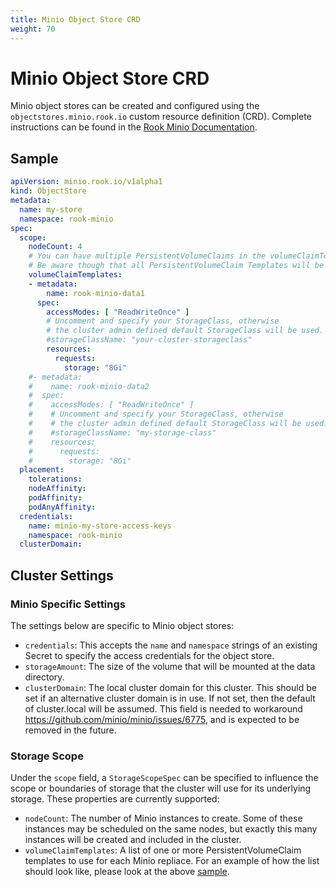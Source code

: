 ```yaml
---
title: Minio Object Store CRD
weight: 70
---
```


# Minio Object Store CRD
Minio object stores can be created and configured using the `objectstores.minio.rook.io` custom resource definition (CRD). Complete instructions can be found in the [Rook Minio Documentation](minio-object-store.md).

## Sample

```yaml
apiVersion: minio.rook.io/v1alpha1
kind: ObjectStore
metadata:
  name: my-store
  namespace: rook-minio
spec:
  scope:
    nodeCount: 4
    # You can have multiple PersistentVolumeClaims in the volumeClaimTemplates list.
    # Be aware though that all PersistentVolumeClaim Templates will be used for each intance (see nodeCount).
    volumeClaimTemplates:
    - metadata:
        name: rook-minio-data1
      spec:
        accessModes: [ "ReadWriteOnce" ]
        # Uncomment and specify your StorageClass, otherwise
        # the cluster admin defined default StorageClass will be used.
        #storageClassName: "your-cluster-storageclass"
        resources:
          requests:
            storage: "8Gi"
    #- metadata:
    #    name: rook-minio-data2
    #  spec:
    #    accessModes: [ "ReadWriteOnce" ]
    #    # Uncomment and specify your StorageClass, otherwise
    #    # the cluster admin defined default StorageClass will be used.
    #    #storageClassName: "my-storage-class"
    #    resources:
    #      requests:
    #        storage: "8Gi"
  placement:
    tolerations:
    nodeAffinity:
    podAffinity:
    podAnyAffinity:
  credentials:
    name: minio-my-store-access-keys
    namespace: rook-minio
  clusterDomain:
```

## Cluster Settings

### Minio Specific Settings

The settings below are specific to Minio object stores:

* `credentials`: This accepts the `name` and `namespace` strings of an existing Secret to specify the access credentials for the object store.
* `storageAmount`: The size of the volume that will be mounted at the data directory.
* `clusterDomain`: The local cluster domain for this cluster. This should be set if an alternative cluster domain is in use.  If not set, then the default of cluster.local will be assumed.  This field is needed to workaround https://github.com/minio/minio/issues/6775, and is expected to be removed in the future.

### Storage Scope

Under the `scope` field, a `StorageScopeSpec` can be specified to influence the scope or boundaries of storage that the cluster will use for its underlying storage. These properties are currently supported:

* `nodeCount`: The number of Minio instances to create.  Some of these instances may be scheduled on the same nodes, but exactly this many instances will be created and included in the cluster.
* `volumeClaimTemplates`: A list of one or more PersistentVolumeClaim templates to use for each Minio repliace. For an example of how the list should look like, please look at the above [sample](#sample).
